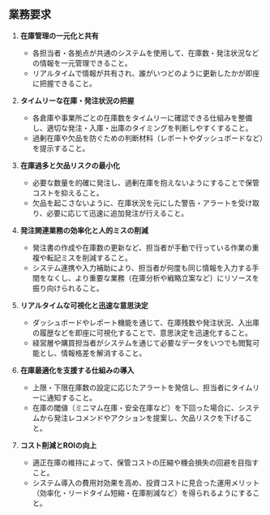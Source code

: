 ## 業務要求

1. **在庫管理の一元化と共有**  
   - 各担当者・各拠点が共通のシステムを使用して、在庫数・発注状況などの情報を一元管理できること。  
   - リアルタイムで情報が共有され、誰がいつどのように更新したかが即座に把握できること。

2. **タイムリーな在庫・発注状況の把握**  
   - 各倉庫や事業所ごとの在庫数をタイムリーに確認できる仕組みを整備し、適切な発注・入庫・出庫のタイミングを判断しやすくすること。  
   - 過剰在庫や欠品を防ぐための判断材料（レポートやダッシュボードなど）を提示すること。

3. **在庫過多と欠品リスクの最小化**  
   - 必要な数量を的確に発注し、過剰在庫を抱えないようにすることで保管コストを抑えること。  
   - 欠品を起こさないように、在庫状況を元にした警告・アラートを受け取り、必要に応じて迅速に追加発注が行えること。

4. **発注関連業務の効率化と人的ミスの削減**  
   - 発注書の作成や在庫数の更新など、担当者が手動で行っている作業の重複や転記ミスを削減すること。  
   - システム連携や入力補助により、担当者が何度も同じ情報を入力する手間をなくし、より重要な業務（在庫分析や戦略立案など）にリソースを振り向けられること。

5. **リアルタイムな可視化と迅速な意思決定**  
   - ダッシュボードやレポート機能を通じて、在庫残数や発注状況、入出庫の履歴などを即座に可視化することで、意思決定を迅速化すること。  
   - 経営層や購買担当者がシステムを通じて必要なデータをいつでも閲覧可能とし、情報格差を解消すること。

6. **在庫最適化を支援する仕組みの導入**  
   - 上限・下限在庫数の設定に応じたアラートを発信し、担当者にタイムリーに通知すること。  
   - 在庫の閾値（ミニマム在庫・安全在庫など）を下回った場合に、システムから発注レコメンドやアクションを提案し、欠品リスクを下げること。

7. **コスト削減とROIの向上**  
   - 適正在庫の維持によって、保管コストの圧縮や機会損失の回避を目指すこと。  
   - システム導入の費用対効果を高め、投資コストに見合った運用メリット（効率化・リードタイム短縮・在庫削減など）を得られるようにすること。
